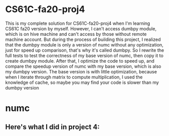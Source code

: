 # CS61C-fa20-proj4

This is my complete solution for CS61C-fa20-proj4 when I'm learning CS61C fa20 version by myself.
However, I can't access dumbpy module, which is on hive machine and can't access by those
without remote machine account.
But during the process of building this project, I realized that the dumbpy module is only a version
of numc without any optimization, just for speed up comparison, that's why it's called dumbpy.
So I rewrite the full tests to test the correctness of my base version of numc, then copy it to 
create dumbpy module. 
After that, I optimize the code to speed up, and compare the speedup version of numc with my base
version, which is also my dumbpy version.
The base version is with little optimization, because when I iterate through matrix to compute 
multiplication, I used the knowledge of cache, so maybe you may find your code is slower than my 
dumbpy version

# numc

Here's what I did in project 4:
-